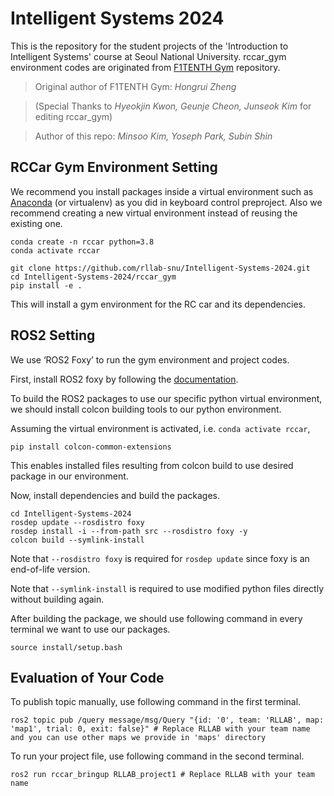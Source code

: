 # Intelligent Systems 2024
This is the repository for the student projects of the 'Introduction to Intelligent Systems' course at Seoul National University.
rccar_gym environment codes are originated from [F1TENTH Gym](https://github.com/f1tenth/f1tenth_gym) repository.

> Original author of F1TENTH Gym: *Hongrui Zheng*
 
> (Special Thanks to *Hyeokjin Kwon, Geunje Cheon, Junseok Kim* for editing rccar_gym)

> Author of this repo: *Minsoo Kim, Yoseph Park, Subin Shin*

## RCCar Gym Environment Setting
We recommend you install packages inside a virtual environment such as [Anaconda](https://www.anaconda.com) (or virtualenv) as you did in keyboard control preproject. Also we recommend creating a new virtual environment instead of reusing the existing one. 

```shell
conda create -n rccar python=3.8
conda activate rccar

git clone https://github.com/rllab-snu/Intelligent-Systems-2024.git
cd Intelligent-Systems-2024/rccar_gym
pip install -e .
```
This will install a gym environment for the RC car and its dependencies.

## ROS2 Setting
We use ‘ROS2 Foxy’ to run the gym environment and project codes.

First, install ROS2 foxy by following the [documentation](https://docs.ros.org/en/foxy/Installation/Ubuntu-Install-Debians.html).

To build the ROS2 packages to use our specific python virtual environment, we should install colcon building tools to our python environment.

Assuming the virtual environment is activated, i.e. `conda activate rccar`,

```shell
pip install colcon-common-extensions
```
This enables installed files resulting from colcon build to use desired package in our environment.

Now, install dependencies and build the packages.

```shell
cd Intelligent-Systems-2024
rosdep update --rosdistro foxy
rosdep install -i --from-path src --rosdistro foxy -y
colcon build --symlink-install
```
Note that `--rosdistro foxy` is required for `rosdep update` since foxy is an end-of-life version.

Note that `--symlink-install` is required to use modified python files directly without building again.

After building the package, we should use following command in every terminal we want to use our packages.

```shell
source install/setup.bash
```

## Evaluation of Your Code
To publish topic manually, use following command in the first terminal.

```shell
ros2 topic pub /query message/msg/Query "{id: '0', team: 'RLLAB', map: 'map1', trial: 0, exit: false}" # Replace RLLAB with your team name and you can use other maps we provide in 'maps' directory
```
To run your project file, use following command in the second terminal.

```shell
ros2 run rccar_bringup RLLAB_project1 # Replace RLLAB with your team name
```
